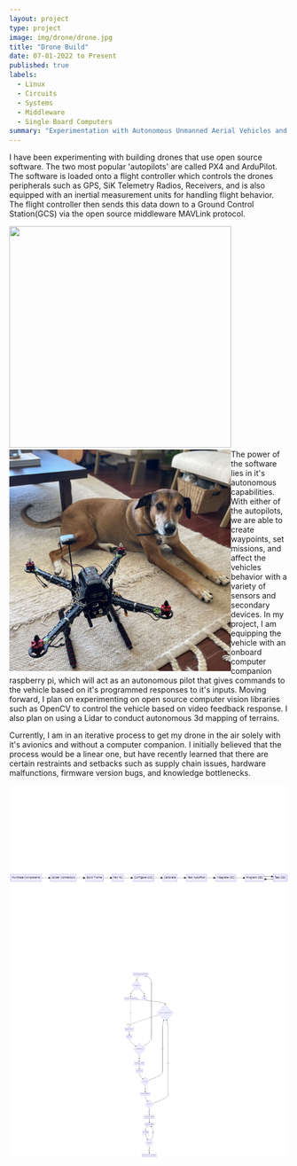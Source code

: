 ```yaml
---
layout: project
type: project
image: img/drone/drone.jpg
title: "Drone Build"
date: 07-01-2022 to Present
published: true
labels:
  - Linux
  - Circuits
  - Systems
  - Middleware
  - Single Board Computers
summary: "Experimentation with Autonomous Unmanned Aerial Vehicles and onboard computing"
---
```



I have been experimenting with building drones that use open source software. The two most popular 'autopilots' are called PX4 and ArduPilot. The software is loaded onto a flight controller which controls the drones peripherals such as GPS, SiK Telemetry Radios, Receivers, and is also equipped with an inertial measurement units for handling flight behavior. The flight controller then sends this data down to a Ground Control Station(GCS) via the open source middleware MAVLink protocol. 
<div class="text-center p-4">
<img width="400px" height="400px" class="img-thumbnail" src="https://ardupilot.org/copter/_images/Pixhawk-Inforgraphic2.jpg">
<img width="400px" height="400px" class="img-thumbnail" src="../img/drone/drone_n_flynn_fixated.jpg" style="float:left;">
</div>
The power of the software lies in it's autonomous capabilities. With either of the autopilots, we are able to create waypoints, set missions, and affect the vehicles behavior with a variety of sensors and secondary devices. In my project, I am equipping the vehicle with an onboard computer companion raspberry pi, which will act as an autonomous pilot that gives commands to the vehicle based on it's programmed responses to it's inputs. Moving forward, I plan on experimenting on open source computer vision libraries such as OpenCV to control the vehicle based on video feedback response. I also plan on using a Lidar to conduct autonomous 3d mapping of terrains.

Currently, I am in an iterative process to get my drone in the air solely with it's avionics and without a computer companion. I initially believed that the process would be a linear one, but have recently learned that there are certain restraints and setbacks such as supply chain issues, hardware malfunctions, firmware version bugs, and knowledge bottlenecks.
<div class="text-center p-4">
<img width="900px" class="img-thumbnail" src="../img/drone/drone-build-process.png">
</div>

<div class="text-center p-4">
<img width="900px" class="img-thumbnail" src="../img/drone/drone-build-process-actual.png">
</div>





